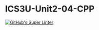 # ICS3U-Unit2-04-CPP

[![GitHub's Super Linter](https://github.com/Ethan-Prieur1/ICS3U-Unit2-04-CPP/workflows/GitHub's%20Super%20Linter/badge.svg)](https://github.com/Ethan-Prieur1/ICS3U-Unit2-04-CPP/actions)
